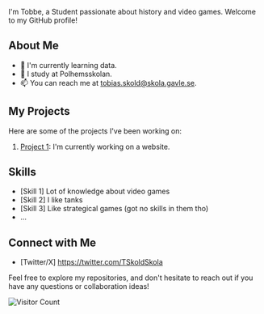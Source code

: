 
I'm Tobbe, a Student passionate about history and video games. Welcome to my GitHub profile!

## About Me

- 🌱 I'm currently learning data.
- 💼 I study at Polhemsskolan.
- 📫 You can reach me at tobias.skold@skola.gavle.se.

## My Projects

Here are some of the projects I've been working on: 

1. [Project 1](https://github.com/Polhemsskolan-DATA/sidmallen-T066E): I'm currently working on a website.

## Skills

- [Skill 1] Lot of knowledge about video games 
- [Skill 2] I like tanks
- [Skill 3] Like strategical games (got no skills in them tho)
- ...

## Connect with Me

- [Twitter/X]
  https://twitter.com/TSkoldSkola

Feel free to explore my repositories, and don't hesitate to reach out if you have any questions or collaboration ideas!

![Visitor Count]((https://visitor-badge.laobi.icu/badge?page_id=T066E)https://visitor-badge.laobi.icu/badge?page_id=T066E)
